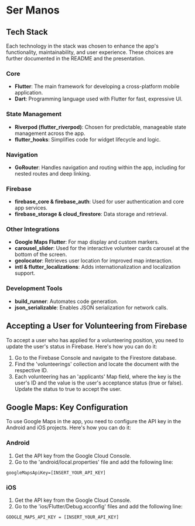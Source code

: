 # Ser Manos

## Tech Stack

Each technology in the stack was chosen to enhance the app's functionality, maintainability, and user experience. These choices are further documented in the README and the presentation.

### Core

- **Flutter**: The main framework for developing a cross-platform mobile application.
- **Dart**: Programming language used with Flutter for fast, expressive UI.

### State Management

- **Riverpod (flutter\_riverpod)**: Chosen for predictable, manageable state management across the app.
- **flutter\_hooks**: Simplifies code for widget lifecycle and logic.

### Navigation

- **GoRouter**: Handles navigation and routing within the app, including for nested routes and deep linking.

### Firebase

- **firebase\_core & firebase\_auth**: Used for user authentication and core app services.
- **firebase\_storage & cloud\_firestore**: Data storage and retrieval.

### Other Integrations

- **Google Maps Flutter**: For map display and custom markers.
- **carousel\_slider**: Used for the interactive volunteer cards carousel at the bottom of the screen.
- **geolocator**: Retrieves user location for improved map interaction.
- **intl & flutter\_localizations**: Adds internationalization and localization support.

### Development Tools

- **build\_runner**: Automates code generation.
- **json\_serializable**: Enables JSON serialization for network calls.

## Accepting a User for Volunteering from Firebase

To accept a user who has applied for a volunteering position, you need to update the user's status in Firebase. Here's how you can do it:

1. Go to the Firebase Console and navigate to the Firestore database.
2. Find the 'volunteerings' collection and locate the document with the respective ID.
3. Each volunteering has an 'applicants' Map field, where the key is the user's ID and the value is the user's acceptance status (true or false). Update the status to true to accept the user.

## Google Maps: Key Configuration

To use Google Maps in the app, you need to configure the API key in the Android and iOS projects. Here's how you can do it:

### Android

1. Get the API key from the Google Cloud Console.
2. Go to the 'android/local.properties' file and add the following line:

```text
googleMapsApiKey=[INSERT_YOUR_API_KEY]
```

### iOS

1. Get the API key from the Google Cloud Console.
2. Go to the 'ios/Flutter/Debug.xcconfig' files and add the following line:

```text
GOOGLE_MAPS_API_KEY = [INSERT_YOUR_API_KEY]
```

